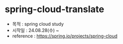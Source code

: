 # spring-cloud-translate

- 목적 : spring cloud study
- 시작일 : 24.08.28(수) ~
- reference : https://spring.io/projects/spring-cloud  
